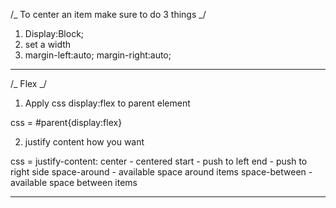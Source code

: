 /_ To center an item make sure to do 3 things _/

1. Display:Block;
2. set a width
3. margin-left:auto; margin-right:auto;

---

/_ Flex _/

1. Apply css display:flex to parent element
<div id="parent"> 
    <div id="child 1"> </div>
    <div id="child 1"> </div>
    <div id="child 1"> </div>
</div>

css = #parent{display:flex}

2. justify content how you want

css = justify-content:
center - centered
start - push to left
end - push to right side
space-around - available space around items
space-between - available space between items

---
